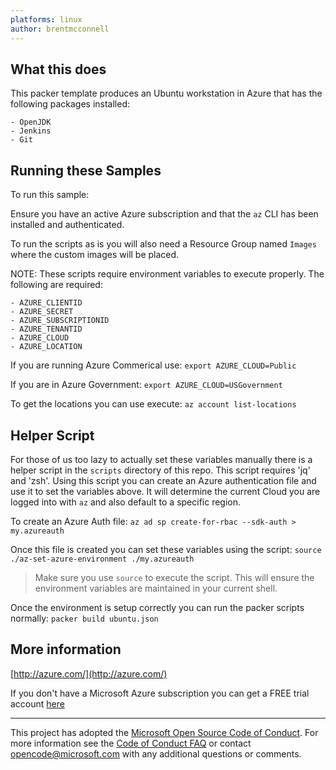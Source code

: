 ```yaml
---
platforms: linux 
author: brentmcconnell
---
```


## What this does ##
This packer template produces an Ubuntu workstation in Azure that has the following packages installed:

    - OpenJDK
    - Jenkins
    - Git


## Running these Samples ##

To run this sample:

Ensure you have an active Azure subscription and that the `az` CLI has been installed and authenticated.

To run the scripts as is you will also need a Resource Group named `Images` where the custom images will be placed.

NOTE:  These scripts require environment variables to execute properly.  The following are required:

    - AZURE_CLIENTID
    - AZURE_SECRET
    - AZURE_SUBSCRIPTIONID
    - AZURE_TENANTID
    - AZURE_CLOUD
    - AZURE_LOCATION

If you are running Azure Commerical use:
`export AZURE_CLOUD=Public`

If you are in Azure Government:
`export AZURE_CLOUD=USGovernment`

To get the locations you can use execute:
`az account list-locations`

## Helper Script ##
For those of us too lazy to actually set these variables manually there is a helper script in the `scripts` directory of this repo.  This script requires 'jq' and 'zsh'.  Using this script you can create an Azure authentication file and use it to set the variables above.  It will determine the current Cloud you are logged into with `az` and also default to a specific region.

To create an Azure Auth file:
`az ad sp create-for-rbac --sdk-auth > my.azureauth`

Once this file is created you can set these variables using the script:
`source ./az-set-azure-environment ./my.azureauth`

>Make sure you use `source` to execute the script.  This will ensure the environment variables are maintained in your current shell.

Once the environment is setup correctly you can run the packer scripts normally:
`packer build ubuntu.json`

## More information ##

[http://azure.com/](http://azure.com/)

If you don't have a Microsoft Azure subscription you can get a FREE trial account [here](http://go.microsoft.com/fwlink/?LinkId=330212)

---

This project has adopted the [Microsoft Open Source Code of Conduct](https://opensource.microsoft.com/codeofconduct/). For more information see the [Code of Conduct FAQ](https://opensource.microsoft.com/codeofconduct/faq/) or contact [opencode@microsoft.com](mailto:opencode@microsoft.com) with any additional questions or comments.